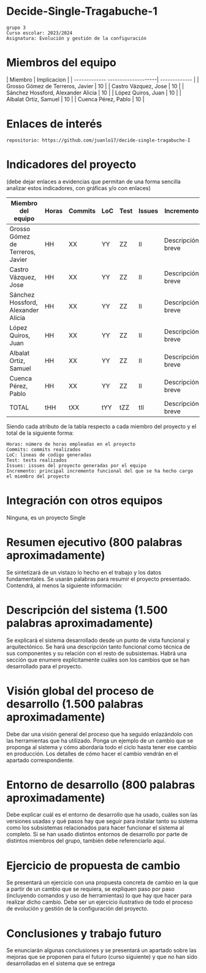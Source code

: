 Decide-Single-Tragabuche-1
=====================================


    grupo 3
    Curso escolar: 2023/2024
    Asignatura: Evolución y gestión de la configuración

Miembros del equipo 
=====================================

| Miembro | Implicacion |
| ------------- --------------------| ------------- |
| Grosso Gómez de Terreros, Javier  | 10  |
| Castro Vázquez, Jose  | 10  |
| Sánchez Hossford, Alexander Alicia  | 10  |
| López  Quiros, Juan | 10  |
| Albalat Ortiz, Samuel  | 10  |
| Cuenca Pérez, Pablo  | 10  |


Enlaces de interés
=====================================

    repositorio: https://github.com/juanlo17/decide-single-tragabuche-I


Indicadores del proyecto
=====================================

(debe dejar enlaces a evidencias que permitan de una forma sencilla analizar estos indicadores, con gráficas y/o con enlaces)

| Miembro del equipo | 	Horas | 	Commits | 	LoC | 	Test | 	Issues | 	Incremento | 
| ------------------------------ | -----| ---- | ----- | ----- | ----- | -------------------- |
| Grosso Gómez de Terreros, Javier |	HH 	| XX | YY | ZZ | II | Descripción breve |
| Castro Vázquez, Jose  |	HH 	| XX | YY | ZZ | II | Descripción breve |
| Sánchez Hossford, Alexander Alicia  |	HH 	| XX | YY | ZZ | II | Descripción breve |
| López  Quiros, Juan |	HH 	| XX | YY | ZZ | II | Descripción breve |
| Albalat Ortiz, Samuel |	HH 	| XX | YY | ZZ | II | Descripción breve |
| Cuenca Pérez, Pablo |	HH 	| XX | YY | ZZ | II | Descripción breve |
|TOTAL 	| tHH | tXX | tYY | tZZ | tII | Descripción breve |

Siendo cada atributo de la tabla respecto a cada miembro del proyecto y el total de la siguiente forma:

    Horas: número de horas empleadas en el proyecto
    Commits: commits realizados
    LoC: lineas de codigo generadas
    Test: tests realizados
    Issues: issues del proyecto generadas por el equipo
    Incremento: principal incremento funcional del que se ha hecho cargo el miembro del proyecto


Integración con otros equipos
=====================================

Ninguna, es un proyecto Single


Resumen ejecutivo (800 palabras aproximadamente)
=====================================

Se sintetizará de un vistazo lo hecho en el trabajo y los datos fundamentales. Se usarán palabras para resumir el proyecto presentado. Contendrá, al menos la siguiente información:

Descripción del sistema (1.500 palabras aproximadamente)
=====================================

Se explicará el sistema desarrollado desde un punto de vista funcional y arquitectónico. Se hará una descripción tanto funcional como técnica de sus componentes y su relación con el resto de subsistemas. Habrá una sección que enumere explícitamente cuáles son los cambios que se han desarrollado para el proyecto.

Visión global del proceso de desarrollo (1.500 palabras aproximadamente)
=====================================

Debe dar una visión general del proceso que ha seguido enlazándolo con las herramientas que ha utilizado. Ponga un ejemplo de un cambio que se proponga al sistema y cómo abordaría todo el ciclo hasta tener ese cambio en producción. Los detalles de cómo hacer el cambio vendrán en el apartado correspondiente.

Entorno de desarrollo (800 palabras aproximadamente)
=====================================

Debe explicar cuál es el entorno de desarrollo que ha usado, cuáles son las versiones usadas y qué pasos hay que seguir para instalar tanto su sistema como los subsistemas relacionados para hacer funcionar el sistema al completo. Si se han usado distintos entornos de desarrollo por parte de distintos miembros del grupo, también debe referenciarlo aquí.

Ejercicio de propuesta de cambio
=====================================

Se presentará un ejercicio con una propuesta concreta de cambio en la que a partir de un cambio que se requiera, se expliquen paso por paso (incluyendo comandos y uso de herramientas) lo que hay que hacer para realizar dicho cambio. Debe ser un ejercicio ilustrativo de todo el proceso de evolución y gestión de la configuración del proyecto.

Conclusiones y trabajo futuro
=====================================

Se enunciarán algunas conclusiones y se presentará un apartado sobre las mejoras que se proponen para el futuro (curso siguiente) y que no han sido desarrolladas en el sistema que se entrega
